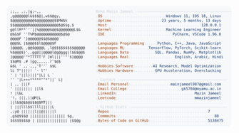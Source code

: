 <picture>
  <source srcset="https://raw.githubusercontent.com/mmazinjameel/mmazinjameel/main/dark_mode.svg?v=1744964011" media="(prefers-color-scheme: dark)">
  <img src="https://raw.githubusercontent.com/mmazinjameel/mmazinjameel/main/light_mode.svg?v=1744964011">
</picture>
